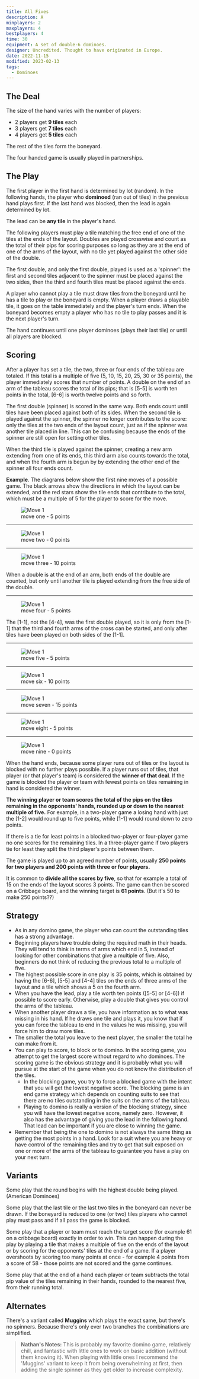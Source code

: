 ```yaml
---
title: All Fives
description: A
minplayers: 2
maxplayers: 4
bestplayers: 4
time: 30
equipment: A set of double-6 dominoes.
designer: Uncredited. Thought to have originated in Europe.
date: 2022-11-15
modified: 2023-02-13
tags:
  - Dominoes
---
```


## The Deal

The size of the hand varies with the number of players:

- 2 players get **9 tiles** each
- 3 players get **7 tiles** each
- 4 players get **5 tiles** each

The rest of the tiles form the boneyard.

The four handed game is usually played in partnerships.

## The Play

The first player in the first hand is determined by lot (random). In the following hands, the player who **dominoed** (ran out of tiles) in the previous hand plays first. If the last hand was blocked, then the lead is again determined by lot.

The lead can be **any tile** in the player's hand.

The following players must play a tile matching the free end of one of the tiles at the ends of the layout. Doubles are played crosswise and count as the total of their pips for scoring purposes so long as they are at the end of one of the arms of the layout, with no tile yet played against the other side of the double.

The first double, and only the first double, played is used as a 'spinner': the first and second tiles adjacent to the spinner must be placed against the two sides, then the third and fourth tiles must be placed against the ends.

A player who cannot play a tile must draw tiles from the boneyard until he has a tile to play or the boneyard is empty. When a player draws a playable tile, it goes on the table immediately and the player's turn ends. When the boneyard becomes empty a player who has no tile to play passes and it is the next player's turn.

The hand continues until one player dominoes (plays their last tile) or until all players are blocked.

## Scoring

After a player has set a tile, the two, three or four ends of the tableau are totaled. If this total is a multiple of five (5, 10, 15, 20, 25, 30 or 35 points), the player immediately scores that number of points. A double on the end of an arm of the tableau scores the total of its pips; that is [5-5] is worth ten points in the total, [6-6] is worth twelve points and so forth.

The first double (spinner) is scored in the same way. Both ends count until tiles have been placed against both of its sides. When the second tile is played against the spinner, the spinner no longer contributes to the score: only the tiles at the two ends of the layout count, just as if the spinner was another tile placed in line. This can be confusing because the ends of the spinner are still open for setting other tiles.

When the third tile is played against the spinner, creating a new arm extending from one of its ends, this third arm also counts towards the total, and when the fourth arm is begun by by extending the other end of the spinner all four ends count.

**Example**. The diagrams below show the first nine moves of a possible game. The black arrows show the directions in which the layout can be extended, and the red stars show the tile ends that contribute to the total, which must be a multiple of 5 for the player to score for the move.

<figure class="inset-small mx-auto">
<img src="{{ '/img/all-fives-01.svg' | url }}" alt="Move 1">
<figcaption>move one - 5 points</figcaption>
</figure>

<hr>

<figure class="inset mx-auto">
<img src="{{ '/img/all-fives-02.svg' | url }}" alt="Move 1">
<figcaption>
move two - 0 points
</figcaption>
</figure>

<hr>

<figure class="inset mx-auto">
<img src="{{ '/img/all-fives-03.svg' | url }}" alt="Move 1">
<figcaption>
move three - 10 points
</figcaption>
</figure>

When a double is at the end of an arm, both ends of the double are counted, but only until another tile is played extending from the free side of the double.

<hr>

<figure class="inset mx-auto">
<img src="{{ '/img/all-fives-04.svg' | url }}" alt="Move 1">
  <figcaption>
  move four - 5 points
  </figcaption>
</figure>

The [1-1], not the [4-4], was the first double played, so it is only from the [1-1] that the third and fourth arms of the cross can be started, and only after tiles have been played on both sides of the [1-1].

<hr>

<figure class="inset mx-auto">
<img src="{{ '/img/all-fives-05.svg' | url }}" alt="Move 1">
  <figcaption>move five - 5 points</figcaption>
</figure>

<hr>

<figure class="inset mx-auto">
<img src="{{ '/img/all-fives-06.svg' | url }}" alt="Move 1">
  <figcaption>move six - 10 points</figcaption>
</figure>

<hr>

<figure class="inset mx-auto">
<img src="{{ '/img/all-fives-07.svg' | url }}" alt="Move 1">
  <figcaption>move seven - 15 points</figcaption>
</figure>

<hr>

<figure class="inset mx-auto">
<img src="{{ '/img/all-fives-08.svg' | url }}" alt="Move 1">
  <figcaption>move eight - 5 points</figcaption>
</figure>

<hr>

<figure class="inset mx-auto">
<img src="{{ '/img/all-fives-09.svg' | url }}" alt="Move 1">
  <figcaption>move nine - 0 points</figcaption>
</figure>


When the hand ends, because some player runs out of tiles or the layout is blocked with no further plays possible. If a player runs out of tiles, that player (or that player's team) is considered the **winner of that deal**. If the game is blocked the player or team with fewest points on tiles remaining in hand is considered the winner.

**The winning player or team scores the total of the pips on the tiles remaining in the opponents' hands, rounded up or down to the nearest multiple of five.** For example, in a two-player game a losing hand with just the [1-2] would round up to five points, while [1-1] would round down to zero points.

If there is a tie for least points in a blocked two-player or four-player game no one scores for the remaining tiles. In a three-player game if two players tie for least they split the third player's points between them.

The game is played up to an agreed number of points, usually **250 points for two players and 200 points with three or four players.**

It is common to **divide all the scores by five**, so that for example a total of 15 on the ends of the layout scores 3 points. The game can then be scored on a Cribbage board, and the winning target is **61 points**. (But it's 50 to make 250 points??)

## Strategy

- As in any domino game, the player who can count the outstanding tiles has a strong advantage.
- Beginning players have trouble doing the required math in their heads. They will tend to think in terms of arms which end in 5, instead of looking for other combinations that give a multiple of five. Also, beginners do not think of reducing the previous total to a multiple of five.
- The highest possible score in one play is 35 points, which is obtained by having the [6-6], [5-5] and [4-4] tiles on the ends of three arms of the layout and a tile which shows a 5 on the fourth arm.
- When you have the lead, play a tile worth ten points ([5-5] or [4-6]) if possible to score early. Otherwise, play a double that gives you control the arms of the tableau.
- When another player draws a tile, you have information as to what was missing in his hand. If he draws one tile and plays it, you know that if you can force the tableau to end in the values he was missing, you will force him to draw more tiles.
- The smaller the total you leave to the next player, the smaller the total he can make from it.
- You can play to score, to block or to domino. In the scoring game, you attempt to get the largest score without regard to who dominoes. The scoring game is the obvious strategy and it is probably what you will pursue at the start of the game when you do not know the distribution of the tiles.
    - In the blocking game, you try to force a blocked game with the intent that you will get the lowest negative score. The blocking game is an end game strategy which depends on counting suits to see that there are no tiles outstanding in the suits on the arms of the tableau.
    - Playing to domino is really a version of the blocking strategy, since you will have the lowest negative score, namely zero. However, it also has the advantage of giving you the lead in the following hand. That lead can be important if you are close to winning the game.
- Remember that being the one to domino is not always the same thing as getting the most points in a hand. Look for a suit where you are heavy or have control of the remaining tiles and try to get that suit exposed on one or more of the arms of the tableau to guarantee you have a play on your next turn.

## Variants

Some play that the round begins with the highest double being played. (American Dominoes)

Some play that the last tile or the last two tiles in the boneyard can never be drawn. If the boneyard is reduced to one (or two) tiles players who cannot play must pass and if all pass the game is blocked.

Some play that a player or team must reach the target score (for example 61 on a cribbage board) exactly in order to win. This can happen during the play by playing a tile that makes a multiple of five on the ends of the layout or by scoring for the opponents' tiles at the end of a game. If a player overshoots by scoring too many points at once - for example 4 points from a score of 58 - those points are not scored and the game continues.

Some play that at the end of a hand each player or team subtracts the total pip value of the tiles remaining in their hands, rounded to the nearest five, from their running total.

## Alternates

There's a variant called **Muggins** which plays the exact same, but there's no spinners. Because there's only ever two branches the combinations are simplified.

> **Nathan's Notes:** This is probably my favorite domino game, relatively chill, and fantastic with little ones to work on basic addition (without them knowing it). When playing with little ones I recommend the 'Muggins' variant to keep it from being overwhelming at first, then adding the single spinner as they get older to increase complexity.
